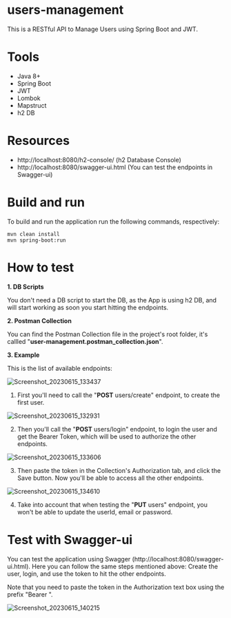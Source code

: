# users-management

This is a RESTful API to Manage Users using Spring Boot and JWT.

# Tools

- Java 8+
- Spring Boot
- JWT
- Lombok
- Mapstruct
- h2 DB

# Resources

- http://localhost:8080/h2-console/ (h2 Database Console)
- http://localhost:8080/swagger-ui.html (You can test the endpoints in Swagger-ui)

# Build and run

To build and run the application run the following commands, respectively:

```
mvn clean install
mvn spring-boot:run
```

# How to test

**1. DB Scripts**

You don't need a DB script to start the DB, as the App is using h2 DB, and will start working as soon you start hitting the endpoints.

**2. Postman Collection**

You can find the Postman Collection file in the project's root folder, it's callled "**user-management.postman_collection.json**".

**3. Example**

This is the list of available endpoints:

![Screenshot_20230615_133437](https://github.com/salvaje1385/users-management/assets/36721058/b9b70a2c-6e71-4568-9e14-eb269e1259c2)

1. First you'll need to call the "**POST** users/create" endpoint, to create the first user.

![Screenshot_20230615_132931](https://github.com/salvaje1385/users-management/assets/36721058/d9e77450-7982-49bb-9096-c15cb5edcae7)

2. Then you'll call the "**POST** users/login" endpoint, to login the user and get the Bearer Token, which will be used to authorize the other endpoints.

![Screenshot_20230615_133606](https://github.com/salvaje1385/users-management/assets/36721058/7d7d0d88-d28f-40ef-86ae-8e8c502932cc)

3. Then paste the token in the Collection's Authorization tab, and click the Save button. Now you'll be able to access all the other endpoints.

![Screenshot_20230615_134610](https://github.com/salvaje1385/users-management/assets/36721058/b8f374ea-0df6-4f3c-99ae-44997fdcc5bb)

4. Take into account that when testing the "**PUT** users" endpoint, you won't be able to update the userId, email or password.

# Test with Swagger-ui

You can test the application using Swagger (http://localhost:8080/swagger-ui.html). Here you can follow the same steps mentioned above: Create the user, login, and use the token to hit the other endpoints.

Note that you need to paste the token in the Authorization text box using the prefix "Bearer ".

![Screenshot_20230615_140215](https://github.com/salvaje1385/users-management/assets/36721058/a31b8d4a-5c6c-4a99-8f85-d633425c2c2c)


